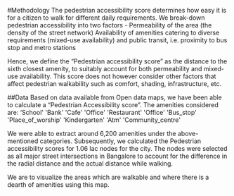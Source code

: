 #Methodology
The pedestrian accessibility score determines how easy it is for a citizen to walk for different daily requirements. We break-down pedestrian accessibility into two factors - 
Permeability of the area (the density of the street network)
Availability of amenities catering to diverse requirements (mixed-use availability) and public transit, i.e. proximity to bus stop and metro stations

Hence, we define the “Pedestrian accessibility score” as the distance to the sixth closest amenity, to suitably account for both permeability and mixed-use availability. This score does not however consider other factors that affect pedestrian walkability such as comfort, shading, infrastructure, etc.

##Data
Based on data available from Open data maps, we have been able to calculate a “Pedestrian Accessibility score”. The amenities considered are: 
‘School'
'Bank'
'Cafe'
'Office'
'Restaurant'
'Office'
'Bus_stop'
'Place_of_worship'
'Kindergarten'
'Atm'
'Community_centre'

We were able to extract around 6,200 amenities under the above-mentioned categories. Subsequently, we calculated the Pedestrian accessibility scores for 1.06 lac nodes for the city. The nodes were selected as all major street intersections in Bangalore to account for the difference in the radial distance and the actual distance while walking.

We are to visualize the areas which are walkable and where there is a dearth of amenities using this map. 
